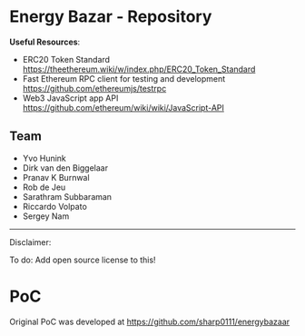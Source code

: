 **Energy Bazar - Repository**
===================

**Useful Resources**:
- ERC20 Token Standard https://theethereum.wiki/w/index.php/ERC20_Token_Standard
- Fast Ethereum RPC client for testing and development https://github.com/ethereumjs/testrpc
- Web3 JavaScript app API https://github.com/ethereum/wiki/wiki/JavaScript-API


**Team**
------
 - Yvo Hunink
 - Dirk van den Biggelaar
 - Pranav K Burnwal
 - Rob de Jeu
 - Sarathram Subbaraman
 - Riccardo Volpato
 - Sergey Nam

----------
Disclaimer:

   To do: Add open source license to this!

# PoC

Original PoC was developed at https://github.com/sharp0111/energybazaar
